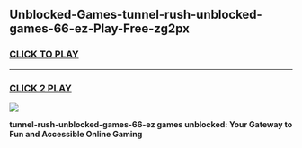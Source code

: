 
## Unblocked-Games-tunnel-rush-unblocked-games-66-ez-Play-Free-zg2px
<h3>
<a href="https://premium76.site?title=tunnel-rush-unblocked-games-66-ez&ref=22A">CLICK TO PLAY</a></h3>
<hr>

<h3>
<a href="https://premium76.site?title=tunnel-rush-unblocked-games-66-ez&ref=22A">CLICK 2 PLAY</a>
  
</h3>

<a href="https://premium76.site?title=tunnel-rush-unblocked-games-66-ez&ref=22A"><img src="https://clearcache.store/games.png"></a>


**tunnel-rush-unblocked-games-66-ez games unblocked: Your Gateway to Fun and Accessible Online Gaming**
